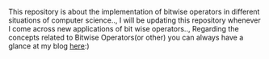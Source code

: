 This repository is about the implementation of bitwise operators in different situations of computer science.., I will be updating this repository whenever I come across new applications of bit wise operators.., Regarding the concepts related to Bitwise Operators(or other) you can always have a glance at my blog <a href= "http://hemog007.wordpress.com/2014/07/22/one-application-of-bit-wise-operators/" target = blank>here</a>:)
